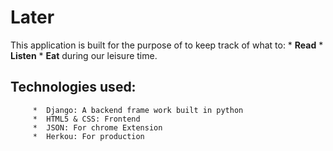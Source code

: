 # Later
This application is built for the purpose of to keep track of what to:
          *   **Read**
          *   **Listen**
          *   **Eat** 
during our leisure time. 

## Technologies used:
         *  Django: A backend frame work built in python 
         *  HTML5 & CSS: Frontend 
         *  JSON: For chrome Extension
         *  Herkou: For production
